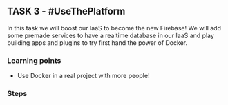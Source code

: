 ## TASK 3 -  #UseThePlatform

In this task we will boost our IaaS to become the new Firebase! We will add some premade services to have a realtime database in our IaaS and play building apps and plugins to try first hand the power of Docker.

### Learning points
- Use Docker in a real project with more people!

### Steps
